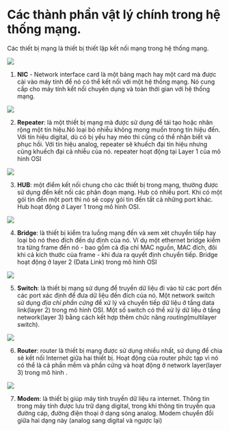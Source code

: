 # Các thành phần vật lý chính trong hệ thống mạng.
Các thiết bị mạng là  thiết bị thiết lập kết nối mạng trong hệ thống mạng.

![](http://i.imgur.com/DKGA3Ow.png)

1. **NIC** - Network interface card là một bảng mạch hay một card mà được cài vào máy tính để nó có thể kết nối với một hệ thống mạng. Nó cung cấp cho máy tính kết nối chuyên dụng và toàn thời gian với hệ thống mạng.

![](http://i.imgur.com/ceHsIXO.png)

2. **Repeater**: là một thiết bị mạng mà được sử dụng để  tái tạo hoặc nhân rộng một tín hiệu.Nó loại bỏ nhiễu không mong muốn trong tín hiệu đến. Với tín hiệu digital, dù có bị yếu hay méo thì cũng có thể nhận biết và phục hồi. Với tín hiệu analog, repeater sẽ khuếch đại tín hiệu nhưng cũng khuếch đại cả nhiễu của nó. repeater hoạt động tại Layer 1 của mô hình OSI

![](http://i.imgur.com/5ywPW4H.png)

3. **HUB**:  một điểm kết nối chung cho các thiết bị trong mạng, thường được sử dụng đển kết nối các phân đoạn mạng. Hub có nhiều port. Khi có một gói tin đến một port thì nó sẽ copy gói tin đến tất cả những port khác. Hub hoạt động ở Layer 1 trong mô hình OSI.

![](http://i.imgur.com/lLrlSnP.png)

4. **Bridge**: là thiết bị kiểm tra luồng mạng đến và xem xét chuyển tiếp hay loại bỏ nó theo đích đến dự định của nó. Ví dụ một ethernet bridge kiểm tra từng frame đến nó - bao gồm cả địa chỉ MAC nguồn, MAC đích, đôi khi cả kích thước của frame - khi đưa ra quyết định chuyển tiếp. Bridge hoạt động ở layer 2 (Data Link) trong mô hình OSI

![](http://i.imgur.com/FuLbFfh.png)

5. **Switch**: là thiết bị mạng sử dụng để truyền dữ liệu đi vào từ các port đến các port xác định để đưa dữ liệu đến đích của nó. Một network switch sử dụng *địa chỉ phần cứng* để xử lý và chuyển tiếp dữ liệu ở tầng data link(layer 2) trong mô hình OSI. Một số switch có thể xử lý dữ liệu ở tầng network(layer 3) bằng cách kết hợp thêm chức năng *routing*(multilayer switch).

![](http://i.imgur.com/iYZAnjC.png)

6. **Router**: router là thiết bị mạng được sử dụng nhiều nhất, sử dụng để chia sẻ kết nối Internet giữa hai thiết bị. Hoạt động của router phức tạp vì  nó có thể là cả phần mềm và phần cứng và hoạt động ở network layer(layer 3) trong mô hình .

![](http://i.imgur.com/s74UfSY.png)

7. **Modem**: là thiết bị giúp máy tính truyền dữ liệu ra internet. Thông tin trong máy tính được lưu trữ dạng digital, trong khi thông tin truyền qua đường cáp, đường điện thoại ở dạng sóng analog. Modem chuyển đổi giữa hai dạng này (analog sang digital và ngược lại)
